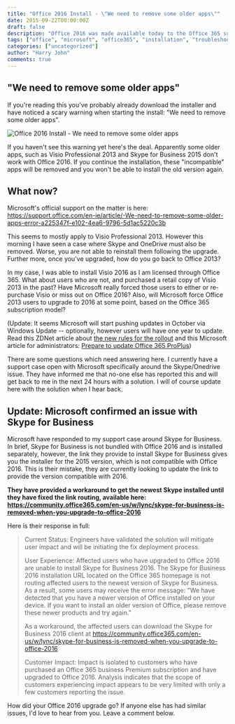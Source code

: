 ```yaml
---
title: "Office 2016 Install - \"We need to remove some older apps\""
date: 2015-09-22T00:00:00Z
draft: false
description: "Office 2016 was made available today to the Office 365 subscribers running on PC -- it has been available to Mac users since July. However the installation might not go as smoothly as you would expect, especially if you have some older non-365 Office type applications installed."
tags: ["office", "microsoft", "office365", "installation", "troubleshooting"]
categories: ["uncategorized"]
author: "Harry John"
comments: true
---
```


## "We need to remove some older apps"

If you're reading this you've probably already download the installer and have noticed a scary warning when starting the install: "We need to remove some older apps".

![Office 2016 Install - We need to remove some older apps](/images/Office-2016-Remove-Some-Older-Apps-300x234.png)

If you haven't see this warning yet here's the deal. Apparently some older apps, such as Visio Professional 2013 and Skype for Business 2015 don't work with Office 2016. If you continue the installation, these "incompatible" apps will be removed and you won't be able to install the old version again.

## What now?

Microsoft's official support on the matter is here: https://support.office.com/en-ie/article/-We-need-to-remove-some-older-apps-error-a225347f-e102-4ea6-9796-5d1ac5220c3b

This seems to mostly apply to Visio Professional 2013. However this morning I have seen a case where Skype and OneDrive must also be removed. Worse, you are not able to reinstall them following the upgrade. Further more, once you've upgraded, how do you go back to Office 2013?

In my case, I was able to install Visio 2016 as I am licensed through Office 365. What about users who are not, and purchased a retail copy of Visio 2013 in the past? Have Microsoft really forced those users to either or re-purchase Visio or miss out on Office 2016? Also, will Microsoft force Office 2013 users to upgrade to 2016 at some point, based on the Office 365 subscription model?

(Update: It seems Microsoft will start pushing updates in October via Windows Update -- optionally, however users will have one year to update. Read this ZDNet article about [the new rules for the rollout](http://www.zdnet.com/article/microsofts-office-2016-the-new-rules-for-the-rollout-starting-september-22/) and this Microsoft article for administrators: [Prepare to update Office 365 ProPlus](https://technet.microsoft.com/en-us/library/mt422981.aspx))

There are some questions which need answering here. I currently have a support case open with Microsoft specifically around the Skype/Onedrive issue. They have informed me that no-one else has reported this and will get back to me in the next 24 hours with a solution. I will of course update here with the solution when I hear back.

## Update: Microsoft confirmed an issue with Skype for Business

Microsoft have responded to my support case around Skype for Business. In brief, Skype for Business is not bundled with Office 2016 and is installed separately, however, the link they provide to install Skype for Business gives you the installer for the 2015 version, which is not compatible with Office 2016. This is their mistake, they are currently looking to update the link to provide the version compatible with 2016.

**They have provided a workaround to get the newest Skype installed until they have fixed the link routing, available here: https://community.office365.com/en-us/w/lync/skype-for-business-is-removed-when-you-upgrade-to-office-2016**

Here is their response in full:

> Current Status: Engineers have validated the solution will mitigate user impact and will be initiating the fix deployment process.
>
> User Experience: Affected users who have upgraded to Office 2016 are unable to install Skype for Business 2016. The Skype for Business 2016 installation URL located on the Office 365 homepage is not routing affected users to the newest version of Skype for Business. As a result, some users may receive the error message: "We have detected that you have a newer version of Office installed on your device. If you want to install an older version of Office, please remove these newer products and try again."
>
> As a workaround, the affected users can download the Skype for Business 2016 client at https://community.office365.com/en-us/w/lync/skype-for-business-is-removed-when-you-upgrade-to-office-2016
>
> Customer Impact: Impact is isolated to customers who have purchased an Office 365 business Premium subscription and have upgraded to Office 2016. Analysis indicates that the scope of customers experiencing impact appears to be very limited with only a few customers reporting the issue.

How did your Office 2016 upgrade go? If anyone else has had similar issues, I'd love to hear from you. Leave a comment below. 
